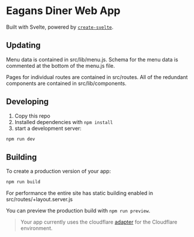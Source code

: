 # Eagans Diner Web App

Built with Svelte, powered by [`create-svelte`](https://github.com/sveltejs/kit/tree/master/packages/create-svelte).

## Updating
Menu data is contained in src/lib/menu.js. Schema for the menu data is commented at the bottom of the menu.js file. 

Pages for individual routes are contained in src/routes. 
All of the redundant components are contained in src/lib/components.  

## Developing

1. Copy this repo
2. Installed dependencies with `npm install`
3. start a development server:

```bash
npm run dev
```

## Building

To create a production version of your app:

```bash
npm run build
```
For performance the entire site has static building enabled in src/routes/+layout.server.js

You can preview the production build with `npm run preview`.

> Your app currently uses the cloudflare [adapter](https://kit.svelte.dev/docs/adapters) for the Cloudflare  environment.
